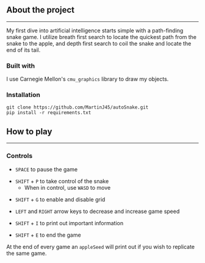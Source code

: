 ## About the project
<hr>

My first dive into artificial intelligence starts simple with a path-finding snake 
game. I utilize breath first search to locate the quickest path from the snake to 
the apple, and depth first search to coil the snake and locate the end of its tail. 

### Built with

I use Carnegie Mellon's `cmu_graphics` library to draw my objects. 

### Installation

```
git clone https://github.com/MartinJ45/autoSnake.git 
pip install -r requirements.txt
```


## How to play
<hr>

### Controls

+ `SPACE` to pause the game <br>
- `SHIFT` + `P` to take control of the snake <br>
  + When in control, use `WASD` to move
+ `SHIFT` + `G` to enable and disable grid
- `LEFT` and `RIGHT` arrow keys to decrease and increase game speed
+ `SHIFT` + `I` to print out important information <br>
- `SHIFT` + `E` to end the game <br>

At the end of every game an `appleSeed` will print out if you wish to replicate the 
same game. 
